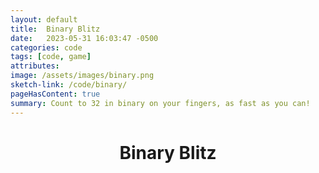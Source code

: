 ```yaml
---
layout: default 
title:  Binary Blitz
date:   2023-05-31 16:03:47 -0500
categories: code
tags: [code, game]
attributes: 
image: /assets/images/binary.png
sketch-link: /code/binary/
pageHasContent: true
summary: Count to 32 in binary on your fingers, as fast as you can!
---
```


<script language="javascript" type="text/javascript" src="/sketch/libraries/p5.min.js"></script>
<script language="javascript" type="text/javascript" src="/sketch/libraries/sound/p5.sound.min.js"></script>
<script language="javascript" type="text/javascript" src="/sketch/libraries/sound/soundfont-player.min.js"></script>
<script language="javascript" type="text/javascript" src="/sketch/binary/binary.js"></script>
<script language="javascript" type="text/javascript" src="/sketch/binary/box.js"></script>

<style>  
h1 {text-align: center;}
</style>
<center><h1>Binary Blitz </h1></center>

<div class="container">
<div class="sketch" id="binary_game"></div>
</div>